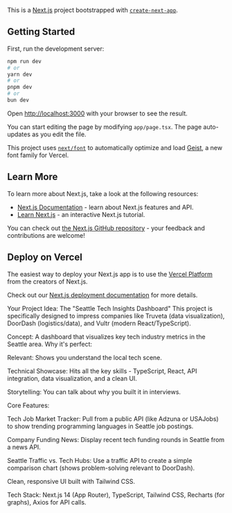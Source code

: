 This is a [Next.js](https://nextjs.org) project bootstrapped with [`create-next-app`](https://nextjs.org/docs/app/api-reference/cli/create-next-app).

## Getting Started

First, run the development server:

```bash
npm run dev
# or
yarn dev
# or
pnpm dev
# or
bun dev
```

Open [http://localhost:3000](http://localhost:3000) with your browser to see the result.

You can start editing the page by modifying `app/page.tsx`. The page auto-updates as you edit the file.

This project uses [`next/font`](https://nextjs.org/docs/app/building-your-application/optimizing/fonts) to automatically optimize and load [Geist](https://vercel.com/font), a new font family for Vercel.

## Learn More

To learn more about Next.js, take a look at the following resources:

- [Next.js Documentation](https://nextjs.org/docs) - learn about Next.js features and API.
- [Learn Next.js](https://nextjs.org/learn) - an interactive Next.js tutorial.

You can check out [the Next.js GitHub repository](https://github.com/vercel/next.js) - your feedback and contributions are welcome!

## Deploy on Vercel

The easiest way to deploy your Next.js app is to use the [Vercel Platform](https://vercel.com/new?utm_medium=default-template&filter=next.js&utm_source=create-next-app&utm_campaign=create-next-app-readme) from the creators of Next.js.

Check out our [Next.js deployment documentation](https://nextjs.org/docs/app/building-your-application/deploying) for more details.

<!-- ******************************************************************************* -->
Your Project Idea: The "Seattle Tech Insights Dashboard"
This project is specifically designed to impress companies like Truveta (data visualization), DoorDash (logistics/data), and Vultr (modern React/TypeScript).

Concept: A dashboard that visualizes key tech industry metrics in the Seattle area.
Why it's perfect:

Relevant: Shows you understand the local tech scene.

Technical Showcase: Hits all the key skills - TypeScript, React, API integration, data visualization, and a clean UI.

Storytelling: You can talk about why you built it in interviews.

<!-- ******************************************************************************* -->



Core Features:

Tech Job Market Tracker: Pull from a public API (like Adzuna or USAJobs) to show trending programming languages in Seattle job postings.

Company Funding News: Display recent tech funding rounds in Seattle from a news API.

Seattle Traffic vs. Tech Hubs: Use a traffic API to create a simple comparison chart (shows problem-solving relevant to DoorDash).

Clean, responsive UI built with Tailwind CSS.

Tech Stack: Next.js 14 (App Router), TypeScript, Tailwind CSS, Recharts (for graphs), Axios for API calls.